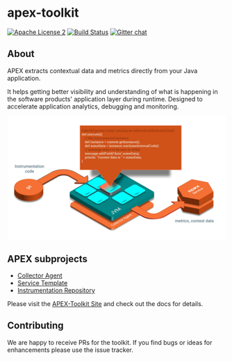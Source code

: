 apex-toolkit
============
[![Apache License 2](https://img.shields.io/badge/license-ASF2-blue.svg)](https://www.apache.org/licenses/LICENSE-2.0.txt)
[![Build Status](https://travis-ci.org/verticle-io/apex-service-toolkit.svg?branch=master)](https://travis-ci.org/verticle-io/apex-toolkit)
[![Gitter chat](https://badges.gitter.im/gitterHQ/gitter.png)](https://gitter.im/verticle-io/apex)



About
-----

APEX extracts contextual data and metrics directly from your Java application.

It helps getting better visibility and understanding of what is happening in the software products' application layer during runtime.
Designed to accelerate application analytics, debugging and monitoring.

![Apex Toolkit](./apex-toolkit-white.jpg)

APEX subprojects
----------------

* [Collector Agent](https://github.com/verticle-io/apex-toolkit)
* [Service Template](https://github.com/verticle-io/apex-service-template)
* [Instrumentation Repository](https://github.com/verticle-io/apex-instrumentation-repo)


Please visit the [APEX-Toolkit Site](http://toolkits.verticle.io) and check out the docs for details.


Contributing
------------
We are happy to receive PRs for the toolkit. If you find bugs or ideas for enhancements please use the issue tracker.
